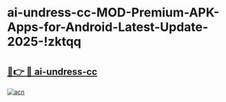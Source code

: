 # ai-undress-cc-MOD-Premium-APK-Apps-for-Android-Latest-Update-2025-!zktqq

# <h2><a href="https://r2q3pg.esa.edu.pl?title=ai-undress-cc&ref=zktqq">🔗👉 🔴 ai-undress-cc</a></h2>

[![acn](https://github.com/user-attachments/assets/0f9c940e-d8b0-45ae-aac7-cd30a18b3e1c)](https://r2q3pg.esa.edu.pl?title=ai-undress-cc&ref=zktqq)

